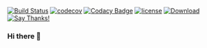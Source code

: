 [![Build Status](https://travis-ci.org/neuhalje/bouncy-gpg.svg?branch=master)](https://travis-ci.org/neuhalje/bouncy-gpg)
[![codecov](https://codecov.io/gh/neuhalje/bouncy-gpg/branch/master/graph/badge.svg)](https://codecov.io/gh/neuhalje/bouncy-gpg)
[![Codacy Badge](https://api.codacy.com/project/badge/Grade/86c099743f8b484c8da833495d7dc209)](https://www.codacy.com/app/neuhalje/bouncy-gpg?utm_source=github.com&amp;utm_medium=referral&amp;utm_content=neuhalje/bouncy-gpg&amp;utm_campaign=Badge_Grade)
[![license](https://img.shields.io/badge/license-APACHE%202.0-brightgreen.svg)](https://www.apache.org/licenses/LICENSE-2.0.html)
[![Download](https://api.bintray.com/packages/neuhalje/maven/bouncy-gpg/images/download.svg)](https://bintray.com/neuhalje/maven/bouncy-gpg/_latestVersion)
[![Say Thanks!](https://img.shields.io/badge/Say%20Thanks-!-1EAEDB.svg)](https://saythanks.io/to/neuhalje)
### Hi there 👋

<!--
**IntoYourdreamS/IntoYourdreamS** is a ✨ _special_ ✨ repository because its `README.md` (this file) appears on your GitHub profile.

Here are some ideas to get you started:

- 🔭 I’m currently working on ...
- 🌱 I’m currently learning ...
- 👯 I’m looking to collaborate on ...
- 🤔 I’m looking for help with ...
- 💬 Ask me about ...
- 📫 How to reach me: ...
- 😄 Pronouns: ...
- ⚡ Fun fact: ...
-->

